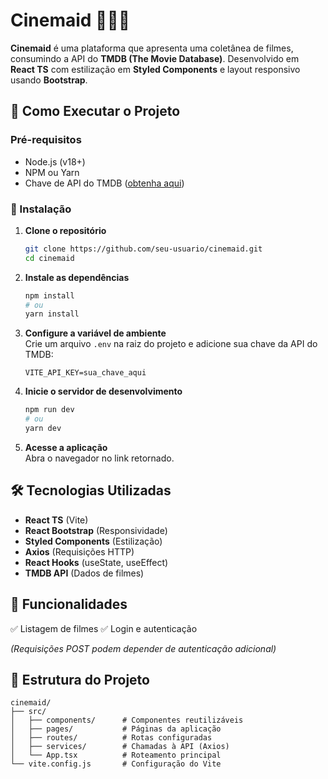 # **Cinemaid** 🧜🏻‍♀️  

**Cinemaid** é uma plataforma que apresenta uma coletânea de filmes, consumindo a API do **TMDB (The Movie Database)**. Desenvolvido em **React TS** com estilização em **Styled Components** e layout responsivo usando **Bootstrap**.  

## **🚀 Como Executar o Projeto**  

### **Pré-requisitos**  
- Node.js (v18+)  
- NPM ou Yarn  
- Chave de API do TMDB ([obtenha aqui](https://www.themoviedb.org/settings/api))  

### **🔧 Instalação**  

1. **Clone o repositório**  
   ```bash
   git clone https://github.com/seu-usuario/cinemaid.git
   cd cinemaid
   ```

2. **Instale as dependências**  
   ```bash
   npm install
   # ou
   yarn install
   ```

3. **Configure a variável de ambiente**  
   Crie um arquivo `.env` na raiz do projeto e adicione sua chave da API do TMDB:  
   ```env
   VITE_API_KEY=sua_chave_aqui
   ```

4. **Inicie o servidor de desenvolvimento**  
   ```bash
   npm run dev
   # ou
   yarn dev
   ```

5. **Acesse a aplicação**  
   Abra o navegador no link retornado.

## **🛠️ Tecnologias Utilizadas**  
- **React TS** (Vite)  
- **React Bootstrap** (Responsividade)  
- **Styled Components** (Estilização)  
- **Axios** (Requisições HTTP)  
- **React Hooks** (useState, useEffect)  
- **TMDB API** (Dados de filmes)  

## **📌 Funcionalidades**  
✅ Listagem de filmes 
✅ Login e autenticação 

*(Requisições POST podem depender de autenticação adicional)*  

## **📂 Estrutura do Projeto**  
```  
cinemaid/  
├── src/  
│   ├── components/      # Componentes reutilizáveis  
│   ├── pages/           # Páginas da aplicação  
│   ├── routes/          # Rotas configuradas  
│   ├── services/        # Chamadas à API (Axios)  
│   └── App.tsx          # Roteamento principal  
└── vite.config.js       # Configuração do Vite  
```  